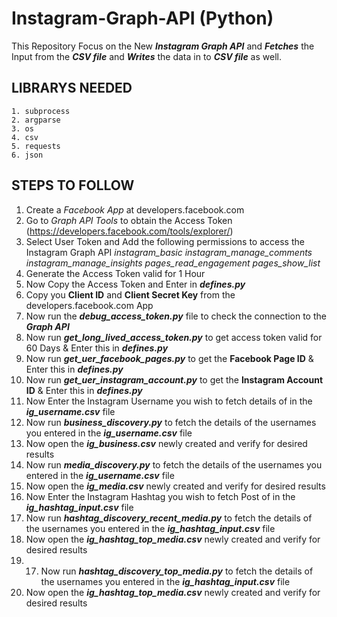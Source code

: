 # Instagram-Graph-API (Python)
This Repository Focus on the New ***Instagram Graph API*** and ***Fetches*** the Input from the ***CSV file*** and ***Writes*** the data in to ***CSV file*** as well.

## LIBRARYS NEEDED
```
1. subprocess
2. argparse
3. os
4. csv
5. requests
6. json
```
## STEPS TO FOLLOW
1. Create a *Facebook App* at developers.facebook.com 
2. Go to *Graph API Tools* to obtain the Access Token (https://developers.facebook.com/tools/explorer/)
3. Select User Token and Add the following permissions to access the Instagram Graph API
        *instagram_basic*
        *instagram_manage_comments*
        *instagram_manage_insights*
        *pages_read_engagement*
        *pages_show_list*
4. Generate the Access Token valid for 1 Hour
5. Now Copy the Access Token and Enter in  ***defines.py***
6. Copy you **Client ID** and **Client Secret Key** from the developers.facebook.com App
7. Now run the ***debug_access_token.py*** file to check the connection to the  ***Graph API***
8. Now run ***get_long_lived_access_token.py*** to get access token valid for 60 Days & Enter this in ***defines.py***
9. Now run ***get_uer_facebook_pages.py***  to get the **Facebook Page ID** & Enter this in ***defines.py***
10. Now run ***get_uer_instagram_account.py***  to get the **Instagram Account ID** & Enter this in ***defines.py***
11. Now Enter the Instagram Username you wish to fetch details of in the ***ig_username.csv*** file
12. Now run ***business_discovery.py*** to fetch the details of the usernames you entered in the ***ig_username.csv*** file
13. Now open the ***ig_business.csv*** newly created and verify for desired results
14. Now run ***media_discovery.py*** to fetch the details of the usernames you entered in the ***ig_username.csv*** file
15. Now open the ***ig_media.csv*** newly created and verify for desired results
16. Now Enter the Instagram Hashtag you wish to fetch Post of in the ***ig_hashtag_input.csv*** file
17. Now run ***hashtag_discovery_recent_media.py*** to fetch the details of the usernames you entered in the ***ig_hashtag_input.csv*** file
18. Now open the ***ig_hashtag_top_media.csv*** newly created and verify for desired results
19. 17. Now run ***hashtag_discovery_top_media.py*** to fetch the details of the usernames you entered in the ***ig_hashtag_input.csv*** file
20. Now open the ***ig_hashtag_top_media.csv*** newly created and verify for desired results


